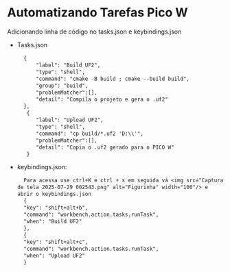 
# Automatizando Tarefas Pico W

Adicionando linha de código no tasks.json e keybindings.json

- Tasks.json
  
        {
            "label": "Build UF2",
            "type": "shell",
            "command": "cmake -B build ; cmake --build build",
            "group": "build",
            "problemMatcher":[],
            "detail": "Compila o projeto e gera o .uf2"
        },
         {
            "label": "Upload UF2",
            "type": "shell",
            "command": "cp build/*.uf2 'D:\\'",
            "problemMatcher":[],
            "detail": "Copia o .uf2 gerado para o PICO W"
         }

- keybindings.json:
    
        Para acessa use ctrl+K e ctrl + s em seguida vá <img src="Captura de tela 2025-07-29 002543.png" alt="Figurinha" width="100"/> e abrir o keybindings.json
        {
        "key": "shift+alt+b",
        "command": "workbench.action.tasks.runTask",
        "when": "Build UF2"
        },
        {
        "key": "shift+alt+c",
        "command": "workbench.action.tasks.runTask",
        "when": "Upload UF2"
        }


